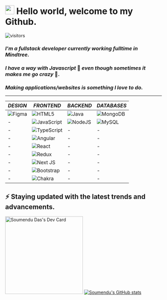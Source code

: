 # <img src="https://github.com/TheDudeThatCode/TheDudeThatCode/blob/master/Assets/Hi.gif" width="29px">  Hello world, welcome to my Github.
![visitors](https://visitor-badge.glitch.me/badge?page_id=soumendudas22&left_color=green&right_color=red)
### *I'm a fullstack developer currently working fulltime in Mindtree.*
### *I have a way with Javascript* 🥰 *even though sometimes it makes me go crazy* 🤯. 
### *Making applications/websites is something I love to do.*
<hr />

| *DESIGN*      | *FRONTEND* | *BACKEND* | *DATABASES* |
| ----------- | ----------- | ----------- | ----------- |
| ![Figma](https://img.shields.io/badge/figma-%23F24E1E.svg?style=for-the-badge&logo=figma&logoColor=white)      | ![HTML5](https://img.shields.io/badge/html5-%23E34F26.svg?style=for-the-badge&logo=html5&logoColor=white)       | ![Java](https://img.shields.io/badge/java-%23ED8B00.svg?style=for-the-badge&logo=java&logoColor=white) | ![MongoDB](https://img.shields.io/badge/MongoDB-%234ea94b.svg?style=for-the-badge&logo=mongodb&logoColor=white) |
| - | ![JavaScript](https://img.shields.io/badge/javascript-%23323330.svg?style=for-the-badge&logo=javascript&logoColor=%23F7DF1E) | ![NodeJS](https://img.shields.io/badge/node.js-6DA55F?style=for-the-badge&logo=node.js&logoColor=white) | ![MySQL](https://img.shields.io/badge/mysql-%2300f.svg?style=for-the-badge&logo=mysql&logoColor=white) |
| - | ![TypeScript](https://img.shields.io/badge/typescript-%23007ACC.svg?style=for-the-badge&logo=typescript&logoColor=white) | - | - |
| - | ![Angular](https://img.shields.io/badge/angular-%23DD0031.svg?style=for-the-badge&logo=angular&logoColor=white) | - | - |
| - | ![React](https://img.shields.io/badge/react-%2320232a.svg?style=for-the-badge&logo=react&logoColor=%2361DAFB) | - | - |
| - | ![Redux](https://img.shields.io/badge/redux-%23593d88.svg?style=for-the-badge&logo=redux&logoColor=white) | - | - |
| - | ![Next JS](https://img.shields.io/badge/Next-black?style=for-the-badge&logo=next.js&logoColor=white) | - | - |
| - | ![Bootstrap](https://img.shields.io/badge/bootstrap-%23563D7C.svg?style=for-the-badge&logo=bootstrap&logoColor=white) | - | - |
| - | ![Chakra](https://img.shields.io/badge/chakra-%234ED1C5.svg?style=for-the-badge&logo=chakraui&logoColor=white) | - | - |

## ⚡ Staying updated with the latest trends and advancements.
<a href="https://app.daily.dev/soumendudas22"><img src="https://api.daily.dev/devcards/5ad0e2daec324d0c95db612dd847afef.png?r=ggj" width="250" alt="Soumendu Das's Dev Card"/></a>
[![Soumendu's GitHub stats](https://github-readme-stats.vercel.app/api?username=soumendudas22)](https://github.com/soumendudas22/github-readme-stats)
